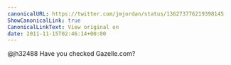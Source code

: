 ```yaml
---
canonicalURL: https://twitter.com/jmjordan/status/136273776219398145
ShowCanonicalLink: true
CanonicalLinkText: View original on
date: 2011-11-15T02:46:14+00:00
---
```

@jh32488 Have you checked Gazelle.com?